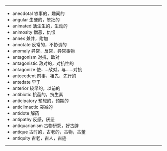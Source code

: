 ---
- anecdotal  铁事的，趣闻的
- angular  生硬的，笨拙的
- animated  活生生的，生动的
- animosity  憎恶，仇恨
- annex  兼并，附加
- annotate  反常的，不协调的
- anomaly  异常，反常，异常事物
- antagonism  对抗，敌对
- antagonistic   敌对的，对抗性的
- antagonize  使……敌对，与……对抗
- antecedent   前事，祖先，先行的
- antedate  早于
- anterior   较早的，以前的
- antibiotic  抗菌的，抗生素
- anticipatory  预想的，预期的
- anticlimactic   突减的
- antidote  解药
- antipathy  反感，厌恶
- antiquarianism  古物研究，好古辟
- antique  古时的，古老的，古物，古董
- antiquity  古老，古人，古迹
---